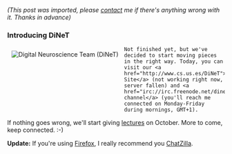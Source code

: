 *(This post was imported, please [contact](#/contact) me if there's anything wrong with it. Thanks in advance)*

<div class="entry-body">
<h3>Introducing DiNeT</h3>
<p>
	<img align="left" alt="Digital Neuroscience Team (DiNeT)" src="http://www.youcannoteatbits.org/Images/Logo%20DiNeT%20(fondo%20blanco).png" style="border: 0px; padding: 10px;"/>
	
	Not finished yet, but we've decided to start moving pieces in the right way. Today, you can visit our <a href="http://www.cs.us.es/DiNeT">Web Site</a> (not working right now, server fallen) and <a href="irc://irc.freenode.net/dinet">IRC channel</a> (you'll reach me connected on Monday-Friday during mornings, GMT+1).
</p>
<p>
	If nothing goes wrong, we'll start giving <a href="http://video.google.com/videoplay?docid=-2500845581503718756&q=jeff+hawkins">lectures</a> on October. More to come, keep connected. :-)
</p>
<p>
	<b>Update:</b> If you're using <a href="http://www.mozilla.com/">Firefox</a>, I really recommend you <a href="http://www.mozilla.org/projects/rt-messaging/chatzilla/">ChatZilla</a>.
</p>
</div>
